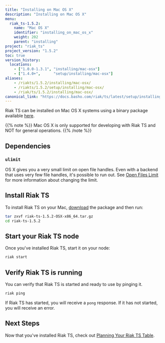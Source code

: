 ```yaml
---
title: "Installing on Mac OS X"
description: "Installing on Mac OS X"
menu:
  riak_ts-1.5.2:
    name: "Mac OS X"
    identifier: "installing_on_mac_os_x"
    weight: 202
    parent: "installing"
project: "riak_ts"
project_version: "1.5.2"
toc: true
version_history:
  locations:
    - ["1.0.0-1.3.1", "installing/mac-osx"]
    - ["1.4.0+",      "setup/installing/mac-osx"]
aliases:
    - /riakts/1.5.2/installing/mac-osx/
    - /riakts/1.5.2/setup/installing/mac-osx/
    - /riak/ts/1.5.2/installing/mac-osx/
canonical_link: "https://docs.basho.com/riak/ts/latest/setup/installing/mac-osx/"
---
```



[download]: /riak/ts/1.5.2/downloads/
[openfileslimit]: /riak/kv/2.2.0/using/performance/open-files-limit
[planning]: /riak/ts/1.5.2/using/planning

Riak TS can be installed on Mac OS X systems using a binary
package available [here][download].

{{% note %}}
Mac OS X is only supported for developing with Riak TS and NOT for general operations.
{{% /note %}}


## Dependencies

### `ulimit`

OS X gives you a very small limit on open file handles. Even with a
backend that uses very few file handles, it's possible to run out. See
[Open Files Limit][openfileslimit] for more information about changing the limit.


## Install Riak TS

To install Riak TS on your Mac, [download] the package and then run:

```bash
tar zxvf riak-ts-1.5.2-OSX-x86_64.tar.gz
cd riak-ts-1.5.2
```


## Start your Riak TS node

Once you've installed Riak TS, start it on your node:

```bash
riak start
```

## Verify Riak TS is running

You can verify that Riak TS is started and ready to use by pinging it.

```bash
riak ping
```

If Riak TS has started, you will receive a `pong` response. If it has not started, you will receive an error. 


## Next Steps

Now that you've installed Riak TS, check out [Planning Your Riak TS Table][planning].
